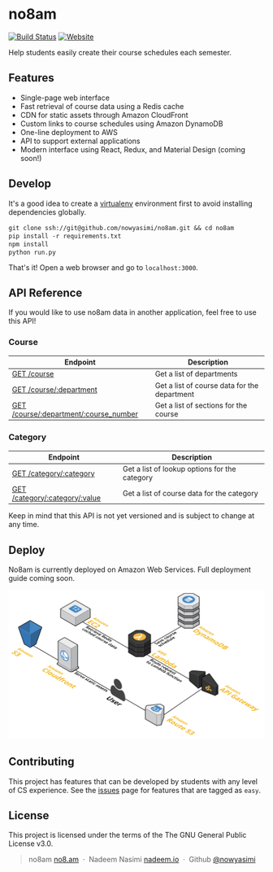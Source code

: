 no8am
==================
[![Build Status](https://travis-ci.com/nowyasimi/no8am.svg?token=xptabDthiPrFvZ5xLTzX&branch=master)](https://travis-ci.com/nowyasimi/no8am)
[![Website](https://img.shields.io/website/https/no8.am.svg)](https://no8.am)

Help students easily create their course schedules each semester.


Features
-------

* Single-page web interface
* Fast retrieval of course data using a Redis cache
* CDN for static assets through Amazon CloudFront
* Custom links to course schedules using Amazon DynamoDB
* One-line deployment to AWS
* API to support external applications
* Modern interface using React, Redux, and Material Design (coming soon!)



Develop
-------

It's a good idea to create a [virtualenv](http://docs.python-guide.org/en/latest/dev/virtualenvs/) environment first to avoid installing dependencies globally.


    git clone ssh://git@github.com/nowyasimi/no8am.git && cd no8am
    pip install -r requirements.txt
    npm install
    python run.py

That's it! Open a web browser and go to `localhost:3000`.


API Reference
-------

If you would like to use no8am data in another application, feel free to use this API!

### Course

| Endpoint | Description |
| ---- | --------------- |
| [GET /course](https://no8.am/course) | Get a list of departments |
| [GET /course/:department](https://no8.am/course/CSCI) | Get a list of course data for the department |
| [GET /course/:department/:course_number](https://no8.am/course/CSCI/203) | Get a list of sections for the course |

### Category

| Endpoint | Description |
| ---- | --------------- |
| [GET /category/:category](https://no8.am/category/ccc) | Get a list of lookup options for the category |
| [GET /category/:category/:value](https://no8.am/category/ccc/NSMC) | Get a list of course data for the category |

Keep in mind that this API is not yet versioned and is subject to change at any time.


Deploy
-------

No8am is currently deployed on Amazon Web Services. Full deployment guide coming soon.

![AWS diagram](docs/aws-diagram.png)



Contributing
-------

This project has features that can be developed by students with any level of CS experience. See the [issues](https://github.com/nowyasimi/no8am/issues)
page for features that are tagged as `easy`.

License
-------

This project is licensed under the terms of the The GNU General Public License v3.0.

> no8am [no8.am](https://no8.am) &nbsp;&middot;&nbsp;
> Nadeem Nasimi [nadeem.io](http://nadeem.io) &nbsp;&middot;&nbsp;
> Github [@nowyasimi](https://github.com/nowyasimi)
